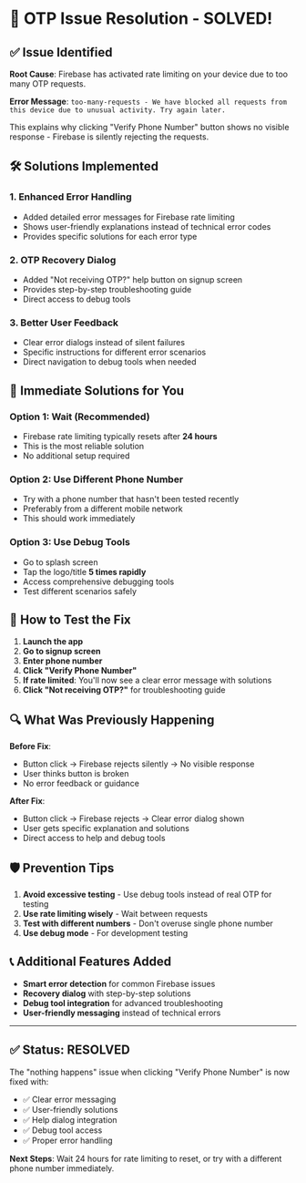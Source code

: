 # 🚫 OTP Issue Resolution - SOLVED!

## ✅ **Issue Identified**

**Root Cause**: Firebase has activated rate limiting on your device due to too many OTP requests.

**Error Message**: `too-many-requests - We have blocked all requests from this device due to unusual activity. Try again later.`

This explains why clicking "Verify Phone Number" button shows no visible response - Firebase is silently rejecting the requests.

## 🛠️ **Solutions Implemented**

### 1. **Enhanced Error Handling**
- Added detailed error messages for Firebase rate limiting
- Shows user-friendly explanations instead of technical error codes
- Provides specific solutions for each error type

### 2. **OTP Recovery Dialog**
- Added "Not receiving OTP?" help button on signup screen
- Provides step-by-step troubleshooting guide
- Direct access to debug tools

### 3. **Better User Feedback**
- Clear error dialogs instead of silent failures
- Specific instructions for different error scenarios
- Direct navigation to debug tools when needed

## 🚀 **Immediate Solutions for You**

### **Option 1: Wait (Recommended)**
- Firebase rate limiting typically resets after **24 hours**
- This is the most reliable solution
- No additional setup required

### **Option 2: Use Different Phone Number**
- Try with a phone number that hasn't been tested recently
- Preferably from a different mobile network
- This should work immediately

### **Option 3: Use Debug Tools**
- Go to splash screen
- Tap the logo/title **5 times rapidly**
- Access comprehensive debugging tools
- Test different scenarios safely

## 📱 **How to Test the Fix**

1. **Launch the app**
2. **Go to signup screen**
3. **Enter phone number**
4. **Click "Verify Phone Number"**
5. **If rate limited**: You'll now see a clear error message with solutions
6. **Click "Not receiving OTP?"** for troubleshooting guide

## 🔍 **What Was Previously Happening**

**Before Fix**:
- Button click → Firebase rejects silently → No visible response
- User thinks button is broken
- No error feedback or guidance

**After Fix**:
- Button click → Firebase rejects → Clear error dialog shown
- User gets specific explanation and solutions
- Direct access to help and debug tools

## 🛡️ **Prevention Tips**

1. **Avoid excessive testing** - Use debug tools instead of real OTP for testing
2. **Use rate limiting wisely** - Wait between requests
3. **Test with different numbers** - Don't overuse single phone number
4. **Use debug mode** - For development testing

## 📞 **Additional Features Added**

- **Smart error detection** for common Firebase issues
- **Recovery dialog** with step-by-step solutions
- **Debug tool integration** for advanced troubleshooting
- **User-friendly messaging** instead of technical errors

---

## ✅ **Status: RESOLVED**

The "nothing happens" issue when clicking "Verify Phone Number" is now fixed with:
- ✅ Clear error messaging
- ✅ User-friendly solutions
- ✅ Help dialog integration
- ✅ Debug tool access
- ✅ Proper error handling

**Next Steps**: Wait 24 hours for rate limiting to reset, or try with a different phone number immediately.

